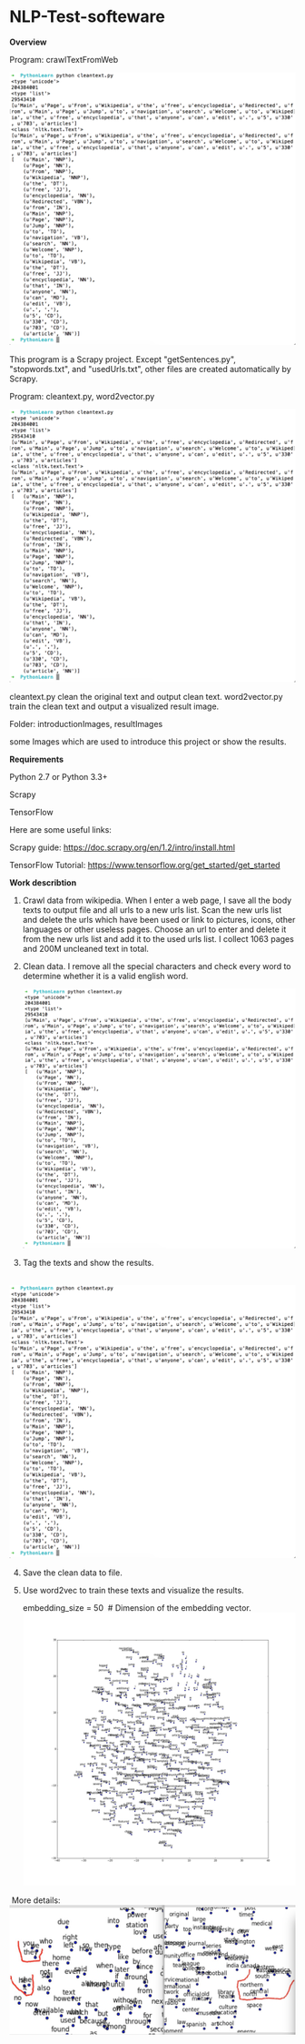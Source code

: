 # NLP-Test-softeware
**Overview**

Program: crawlTextFromWeb

![image](https://github.com/thenewcomer/NLP-Test-softeware/blob/master/tag%20result.png)

This program is a Scrapy project. Except "getSentences.py", "stopwords.txt", and "usedUrls.txt", other files are created automatically by Scrapy.

Program: cleantext.py, word2vector.py

![image](https://github.com/thenewcomer/NLP-Test-softeware/blob/master/tag%20result.png)

cleantext.py clean the original text and output clean text. word2vector.py train the clean text and output a visualized result image.

Folder: introductionImages, resultImages

some Images which are used to introduce this project or show the results.

**Requirements**

Python 2.7 or Python 3.3+

Scrapy

TensorFlow

Here are some useful links:

Scrapy guide: https://doc.scrapy.org/en/1.2/intro/install.html

TensorFlow Tutorial: https://www.tensorflow.org/get_started/get_started

**Work describtion** 

1. Crawl data from wikipedia. When I enter a web page, I save all the body texts to output file and all urls to a new urls list. Scan the new urls list and delete the urls which have been used or link to pictures, icons, other languages or other useless pages. Choose an url to enter and delete it from the new urls list and add it to the used urls list. I collect 1063 pages and 200M uncleaned text in total.

2. Clean data. I remove all the special characters and check every word to determine whether it is a valid english word. 

   ![image](https://github.com/thenewcomer/NLP-Test-softeware/blob/master/tag%20result.png)

3. Tag the texts and show the results.

   ![image](https://github.com/thenewcomer/NLP-Test-softeware/blob/master/tag%20result.png)

4. Save the clean data to file.

5. Use word2vec to train these texts and visualize the results. 

   embedding_size = 50  # Dimension of the embedding vector.
   ![image](https://github.com/thenewcomer/NLP-Test-softeware/blob/master/tsne.png)

  More details:   
   ![image](https://github.com/thenewcomer/NLP-Test-softeware/blob/master/word2vec_detail.jpg)

